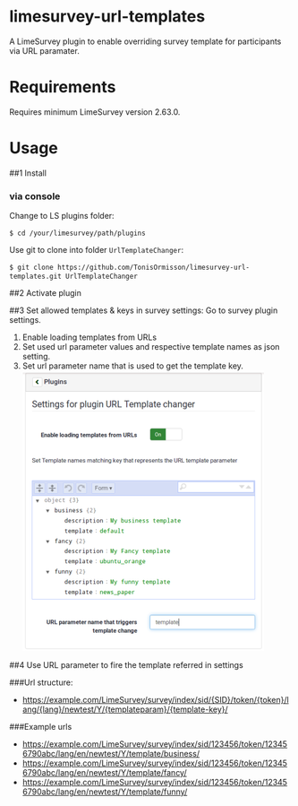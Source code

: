 # limesurvey-url-templates

A LimeSurvey plugin to enable overriding survey template for participants via URL paramater.

# Requirements
Requires minimum LimeSurvey version 2.63.0.

# Usage
##1 Install 

### via console
Change to LS plugins folder:
```
$ cd /your/limesurvey/path/plugins
```
Use git to clone into folder `UrlTemplateChanger`:
```
$ git clone https://github.com/TonisOrmisson/limesurvey-url-templates.git UrlTemplateChanger
```


##2 Activate plugin

##3 Set allowed templates & keys in survey settings:
Go to survey plugin settings.

1. Enable loading templates from URLs
2. Set used url parameter values and respective template names as json setting.
3. Set url parameter name that is used to get the template key.
![example settings](images/limesurvey-url-templates.png)

##4 Use URL parameter to fire the template referred in settings

###Url structure:
* <https://example.com/LimeSurvey/survey/index/sid/{SID}/token/{token}/lang/{lang}/newtest/Y/{templateparam}/{template-key}/>

###Example urls
* <https://example.com/LimeSurvey/survey/index/sid/123456/token/123456790abc/lang/en/newtest/Y/template/business/>
* <https://example.com/LimeSurvey/survey/index/sid/123456/token/123456790abc/lang/en/newtest/Y/template/fancy/>
* <https://example.com/LimeSurvey/survey/index/sid/123456/token/123456790abc/lang/en/newtest/Y/template/funny/>
